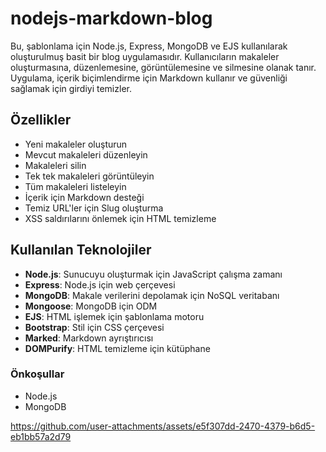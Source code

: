 # nodejs-markdown-blog

Bu, şablonlama için Node.js, Express, MongoDB ve EJS kullanılarak oluşturulmuş basit bir blog uygulamasıdır. Kullanıcıların makaleler oluşturmasına, düzenlemesine, görüntülemesine ve silmesine olanak tanır. Uygulama, içerik biçimlendirme için Markdown kullanır ve güvenliği sağlamak için girdiyi temizler.

## Özellikler
- Yeni makaleler oluşturun
- Mevcut makaleleri düzenleyin
- Makaleleri silin
- Tek tek makaleleri görüntüleyin
- Tüm makaleleri listeleyin
- İçerik için Markdown desteği
- Temiz URL'ler için Slug oluşturma
- XSS saldırılarını önlemek için HTML temizleme

## Kullanılan Teknolojiler
- **Node.js**: Sunucuyu oluşturmak için JavaScript çalışma zamanı
- **Express**: Node.js için web çerçevesi
- **MongoDB**: Makale verilerini depolamak için NoSQL veritabanı
- **Mongoose**: MongoDB için ODM
- **EJS**: HTML işlemek için şablonlama motoru
- **Bootstrap**: Stil için CSS çerçevesi
- **Marked**: Markdown ayrıştırıcısı
- **DOMPurify**: HTML temizleme için kütüphane

### Önkoşullar
- Node.js
- MongoDB

https://github.com/user-attachments/assets/e5f307dd-2470-4379-b6d5-eb1bb57a2d79

